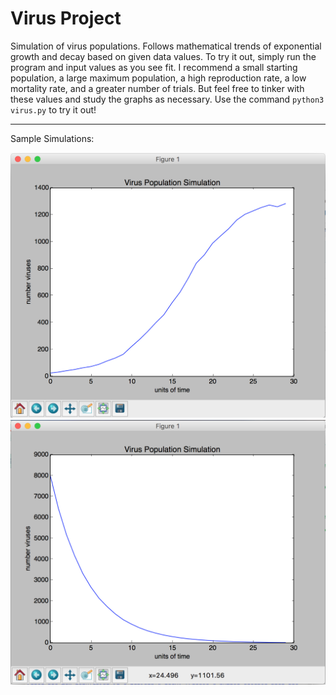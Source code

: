 # Virus Project
Simulation of virus populations. Follows mathematical trends of exponential growth and decay based on given data values.
To try it out, simply run the program and input values as you see fit. I recommend a small starting population,
a large maximum population, a high reproduction rate, a low mortality rate, and a greater number of trials. But feel 
free to tinker with these values and study the graphs as necessary. Use the command `python3 virus.py` to try it out!

<hr>

Sample Simulations:

![Alt text](VirusSim1.png)
![Alt text](VirusSim2.png)
